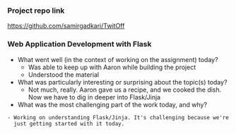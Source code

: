 ### Project repo link
https://github.com/samirgadkari/TwitOff
### Web Application Development with Flask
  - What went well (in the context of working on the assignment) today?
    - Was able to keep up with Aaron while building the project
    - Understood the material
  - What was particularly interesting or surprising about the topic(s) today?
    - Not much, really. Aaron gave us a recipe, and we cooked the dish.
      Now we have to dig in deeper into Flask/Jinja
  -  What was the most challenging part of the work today, and why?
  
    - Working on understanding Flask/Jinja. It's challenging because we're
      just getting started with it today.
